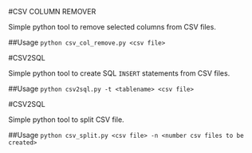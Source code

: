 #CSV COLUMN REMOVER

Simple python tool to remove selected columns from CSV files.

##Usage
`python csv_col_remove.py <csv file>`

#CSV2SQL

Simple python tool to create SQL `INSERT` statements from CSV files.

##Usage
`python csv2sql.py -t <tablename> <csv file>`

#CSV2SQL

Simple python tool to split CSV file.

##Usage
`python csv_split.py <csv file> -n <number csv files to be created>`
